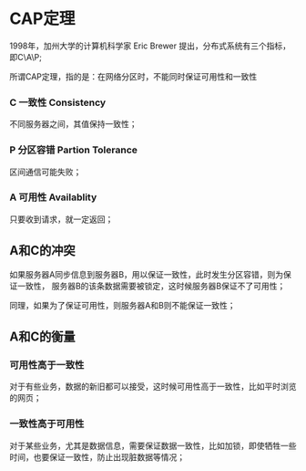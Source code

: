 # CAP定理
1998年，加州大学的计算机科学家 Eric Brewer 提出，分布式系统有三个指标，即C\A\P;

所谓CAP定理，指的是：在网络分区时，不能同时保证可用性和一致性

### C 一致性 Consistency 

不同服务器之间，其值保持一致性；

### P 分区容错 Partion Tolerance

区间通信可能失败；

### A 可用性 Availablity

只要收到请求，就一定返回；

## A和C的冲突
如果服务器A同步信息到服务器B，用以保证一致性，此时发生分区容错，则为保证一致性，
服务器B的该条数据需要被锁定，这时候服务器B保证不了可用性；

同理，如果为了保证可用性，则服务器A和B则不能保证一致性；

## A和C的衡量
### 可用性高于一致性
对于有些业务，数据的新旧都可以接受，这时候可用性高于一致性，比如平时浏览的网页；

### 一致性高于可用性
对于某些业务，尤其是数据信息，需要保证数据一致性，比如加锁，即使牺牲一些时间，也要保证一致性，防止出现脏数据等情况；